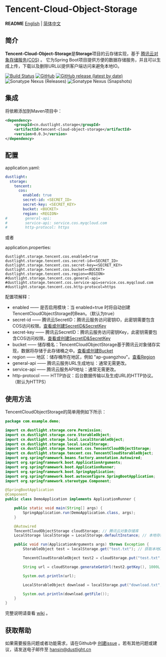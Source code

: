 # Tencent-Cloud-Object-Storage
**README** [English](README.md) | [简体中文](README_ZH.md)

## 简介
**Tencent-Cloud-Object-Storage**是**Storage**项目的云存储实现，基于 [腾讯云对象存储服务(COS)](https://cloud.tencent.com/product/cos) 。
它为Spring Boot项目提供方便的数据存储服务，并且可以生成上传，下载以及删除URL以提供客户端访问来避免本地IO。

[![Build Status](https://travis-ci.org/Hansin1997/Storage.svg?branch=main)](https://travis-ci.org/Hansin1997/Storage) 
[![GitHub](https://img.shields.io/github/license/Hansin1997/Storage)](LICENSE)
[![GitHub release (latest by date)](https://img.shields.io/github/v/release/Hansin1997/Storage)](https://github.com/Hansin1997/Storage/releases)
![Sonatype Nexus (Releases)](https://img.shields.io/nexus/r/cn.dustlight.storage/tencent-cloud-object-storage?server=https%3A%2F%2Foss.sonatype.org)
![Sonatype Nexus (Snapshots)](https://img.shields.io/nexus/s/cn.dustlight.storage/tencent-cloud-object-storage?server=https%3A%2F%2Foss.sonatype.org)

## 集成
将依赖添加到Maven项目中：
```xml
<dependency>
    <groupId>cn.dustlight.storage</groupId>
    <artifactId>tencent-cloud-object-storage</artifactId>
    <version>0.0.3</version>
</dependency>
```

## 配置
application.yaml:
```yaml
dustlight:
  storage:
    tencent:
      cos:
        enabled: true
        secret-id: <SECRET_ID>
        secret-key: <SECRET_KEY>
        bucket: <BUCKET>
        region: <REGION>
#        general-api: 
#        service-api: service.cos.myqcloud.com
#        http-protocol: https
```

或者

application.properties: 
```properties
dustlight.storage.tencent.cos.enabled=true
dustlight.storage.tencent.cos.secret-id=<SECRET_ID>
dustlight.storage.tencent.cos.secret-key=<SECRET_KEY>
dustlight.storage.tencent.cos.bucket=<BUCKET>
dustlight.storage.tencent.cos.region=<REGION>
#dustlight.storage.tencent.cos.general-api=
#dustlight.storage.tencent.cos.service-api=service.cos.myqcloud.com
#dustlight.storage.tencent.cos.http-protocol=https
```

配置项解释：
* enabled —— 是否启用模块：当 enabled=true 时将自动创建TencentCloudObjectStorage的Bean。（默认为true）
* secret-id —— 腾讯云SecretID：腾讯云服务访问密钥ID，此密钥需要包含COS访问权限。[查看或创建SecretID&SecretKey](https://console.cloud.tencent.com/cam/capi)
* secret-key —— 腾讯云SecretID：腾讯云服务访问密钥Key，此密钥需要包含COS访问权限。[查看或创建SecretID&SecretKey](https://console.cloud.tencent.com/cam/capi)
* bucket —— 储存桶名：TencentCloudObjectStorage基于腾讯云对象储存实现，数据将存储于此存储桶之中。[查看或创建Bucket](https://console.cloud.tencent.com/cos5/bucket)
* region —— 地区：储存桶所在地区，例如 "ap-guangzhou"。[查看Region](https://console.cloud.tencent.com/cos5/bucket)
* general-api —— 腾讯云服务URL生成地址：通常无需更改。
* service-api —— 腾讯云服务API地址：通常无需更改。
* http-protocol —— HTTP协议：后台数据传输以及生成URL的HTTP协议。（默认为HTTPS）

## 使用方法
TencentCloudObjectStorage的简单用例如下所示：
```java
package com.example.demo;

import cn.dustlight.storage.core.Permission;
import cn.dustlight.storage.core.StorableObject;
import cn.dustlight.storage.local.LocalStorableObject;
import cn.dustlight.storage.local.LocalStorage;
import cn.dustlight.storage.tencent.cos.TencentCloudObjectStorage;
import cn.dustlight.storage.tencent.cos.TencentCloudStorableObject;
import org.springframework.beans.factory.annotation.Autowired;
import org.springframework.boot.ApplicationArguments;
import org.springframework.boot.ApplicationRunner;
import org.springframework.boot.SpringApplication;
import org.springframework.boot.autoconfigure.SpringBootApplication;
import org.springframework.stereotype.Component;

@SpringBootApplication
@Component
public class DemoApplication implements ApplicationRunner {

    public static void main(String[] args) {
        SpringApplication.run(DemoApplication.class, args);
    }

    @Autowired
    TencentCloudObjectStorage cloudStorage; // 腾讯云对象存储库
    LocalStorage localStorage = LocalStorage.defaultInstance; // 本地存储库，默认实例路径为 './'

    public void run(ApplicationArguments args) throws Exception {
        StorableObject test = localStorage.get("test.txt"); // 获取本地Object

        TencentCloudStorableObject test2 = cloudStorage.put("test.txt", test); // 复制Object到腾讯云对象存储库。

        String url = cloudStorage.generateGetUrl(test2.getKey(), 1000L * 60 * 5); // 生成访问URL,有效时间5分钟。

        System.out.println(url);

        LocalStorableObject download = localStorage.put("download.txt", test2, Permission.PUBLIC); // 从腾讯云对象储存库下载到本地

        System.out.println(download.getFile());
    }
}
```

完整说明请查看 [wiki](https://github.com/Hansin1997/Storage/wiki) 。

## 获取帮助
如果需要报告问题或者功能需求，请在Github中 [创建issue](https://github.com/Hansin1997/Storage/issues/new) 。若有其他问题或建议，请发送电子邮件至 [hansin@dustlight.cn](mailto:hansin@dustlight.cn)